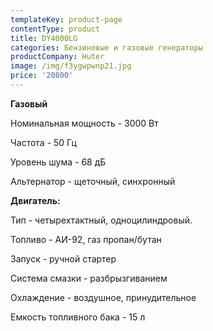 ```yaml
---
templateKey: product-page
contentType: product
title: DY4000LG
categories: Бензиновые и газовые генераторы
productCompany: Huter
image: /img/f3ygwpwnp21.jpg
price: '20800'
---
```

**Газовый**

Номинальная мощность - 3000 Вт

Частота - 50 Гц

Уровень шума - 68 дБ

Альтернатор - щеточный, синхронный

**Двигатель:**

Тип -  четырехтактный, одноцилиндровый.

Топливо - АИ-92, газ пропан/бутан

Запуск - ручной стартер

Система смазки - разбрызгиванием

Охлаждение - воздушное, принудительное

Емкость топливного бака - 15 л
